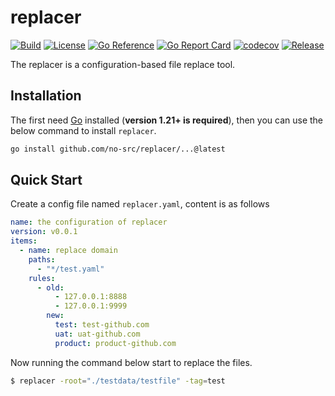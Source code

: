 # replacer

[![Build](https://img.shields.io/github/actions/workflow/status/no-src/replacer/go.yml?branch=main)](https://github.com/no-src/replacer/actions)
[![License](https://img.shields.io/github/license/no-src/replacer)](https://github.com/no-src/replacer/blob/main/LICENSE)
[![Go Reference](https://pkg.go.dev/badge/github.com/no-src/replacer.svg)](https://pkg.go.dev/github.com/no-src/replacer)
[![Go Report Card](https://goreportcard.com/badge/github.com/no-src/replacer)](https://goreportcard.com/report/github.com/no-src/replacer)
[![codecov](https://codecov.io/gh/no-src/replacer/graph/badge.svg?token=aJZPSpxpK7)](https://codecov.io/gh/no-src/replacer)
[![Release](https://img.shields.io/github/v/release/no-src/replacer)](https://github.com/no-src/replacer/releases)

The replacer is a configuration-based file replace tool.

## Installation

The first need [Go](https://go.dev/doc/install) installed (**version 1.21+ is required**), then you can use the below
command to install `replacer`.

```bash
go install github.com/no-src/replacer/...@latest
```

## Quick Start

Create a config file named `replacer.yaml`, content is as follows

```yaml
name: the configuration of replacer
version: v0.0.1
items:
  - name: replace domain
    paths:
      - "*/test.yaml"
    rules:
      - old:
          - 127.0.0.1:8888
          - 127.0.0.1:9999
        new:
          test: test-github.com
          uat: uat-github.com
          product: product-github.com
```

Now running the command below start to replace the files.

```bash
$ replacer -root="./testdata/testfile" -tag=test
```
